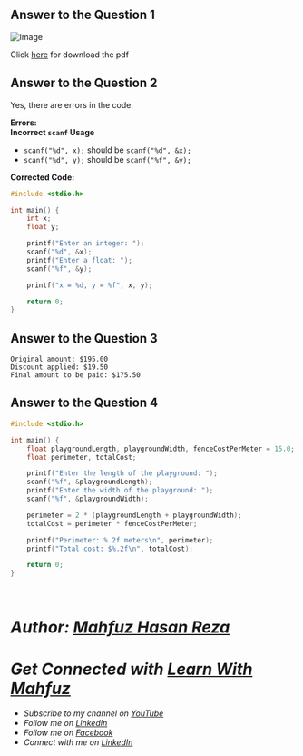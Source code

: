 ## Answer to the Question 1

![Image](https://github.com/user-attachments/assets/c3926221-ba85-4152-8b76-1963828da7d9)

Click [here](https://github.com/user-attachments/files/18748317/LearnWithMahfuz-ICS-Summer24-answer1.pdf) for download the pdf

## Answer to the Question 2

Yes, there are errors in the code.  

**Errors:**  
**Incorrect `scanf` Usage**  
   - `scanf("%d", x);` should be `scanf("%d", &x);`  
   - `scanf("%d", y);` should be `scanf("%f", &y);`  
   
**Corrected Code:**  
```c
#include <stdio.h>

int main() {
    int x;
    float y;

    printf("Enter an integer: ");
    scanf("%d", &x);
    printf("Enter a float: ");
    scanf("%f", &y);

    printf("x = %d, y = %f", x, y);

    return 0;
}
```
## Answer to the Question 3 

```
Original amount: $195.00
Discount applied: $19.50
Final amount to be paid: $175.50
```

## Answer to the Question 4   

```c
#include <stdio.h> 

int main() { 
    float playgroundLength, playgroundWidth, fenceCostPerMeter = 15.0; 
    float perimeter, totalCost; 

    printf("Enter the length of the playground: "); 
    scanf("%f", &playgroundLength); 
    printf("Enter the width of the playground: "); 
    scanf("%f", &playgroundWidth); 

    perimeter = 2 * (playgroundLength + playgroundWidth);
    totalCost = perimeter * fenceCostPerMeter;

    printf("Perimeter: %.2f meters\n", perimeter);
    printf("Total cost: $%.2f\n", totalCost);

    return 0; 
}
```

<br>

# _Author: [Mahfuz Hasan Reza](https://github.com/mahfuzhasanreza/)_
# _Get Connected with [Learn With Mahfuz](https://www.youtube.com/@learn-with-mahfuz)_
  - _Subscribe to my channel on [YouTube](https://www.youtube.com/@learn-with-mahfuz)_
  - _Follow me on [LinkedIn](https://www.linkedin.com/company/learn-with-mahfuz)_
  - _Follow me on [Facebook](https://www.facebook.com/LearnWithMahfuzLWM)_
  - _Connect with me on [LinkedIn](https://www.linkedin.com/in/mahfuzhasanreza/)_
